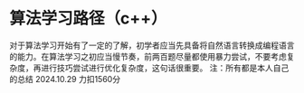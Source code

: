 # 算法学习路径（c++）
对于算法学习开始有了一定的了解，初学者应当先具备将自然语言转换成编程语言的能力。在算法学习之初应当慢节奏，前两百题尽量都使用暴力尝试，不要考虑复杂度，再进行技巧尝试进行优化复杂度，这句话很重要。
注：所有都是本人自己的总结
2024.10.29 力扣1560分
